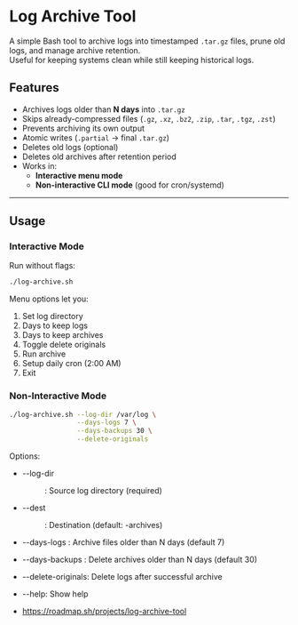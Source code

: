 # Log Archive Tool

A simple Bash tool to archive logs into timestamped `.tar.gz` files, prune old logs, and manage archive retention.  
Useful for keeping systems clean while still keeping historical logs.

## Features
- Archives logs older than **N days** into `.tar.gz`
- Skips already-compressed files (`.gz`, `.xz`, `.bz2`, `.zip`, `.tar`, `.tgz`, `.zst`)
- Prevents archiving its own output
- Atomic writes (`.partial` → final `.tar.gz`)
- Deletes old logs (optional)
- Deletes old archives after retention period
- Works in:
  - **Interactive menu mode**
  - **Non-interactive CLI mode** (good for cron/systemd)

---

## Usage

### Interactive Mode
Run without flags:
```bash
./log-archive.sh
```

Menu options let you:
1. Set log directory
2. Days to keep logs
3. Days to keep archives
4. Toggle delete originals
5. Run archive
6. Setup daily cron (2:00 AM)
7. Exit

### Non-Interactive Mode
```bash
./log-archive.sh --log-dir /var/log \
                 --days-logs 7 \
                 --days-backups 30 \
                 --delete-originals
```

Options:
* --log-dir <dir>: Source log directory (required)
* --dest <dir>: Destination (default: <logdir>-archives)
* --days-logs <N>: Archive files older than N days (default 7)
* --days-backups <N>: Delete archives older than N days (default 30)
* --delete-originals: Delete logs after successful archive
* --help: Show help

* https://roadmap.sh/projects/log-archive-tool
